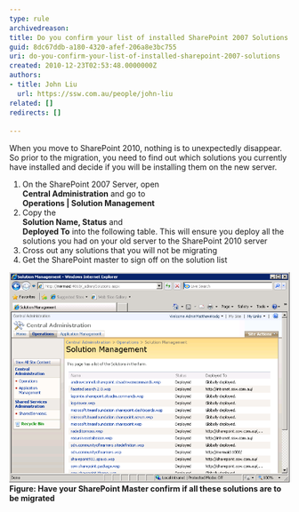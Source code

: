 ```yaml
---
type: rule
archivedreason: 
title: Do you confirm your list of installed SharePoint 2007 Solutions
guid: 8dc67ddb-a180-4320-afef-206a8e3bc755
uri: do-you-confirm-your-list-of-installed-sharepoint-2007-solutions
created: 2010-12-23T02:53:48.0000000Z
authors:
- title: John Liu
  url: https://ssw.com.au/people/john-liu
related: []
redirects: []

---
```


When you move to SharePoint 2010, nothing is to unexpectedly disappear. So prior to the migration, you need to find out which solutions you currently have installed and decide if you will be installing them on the new server.   
<!--endintro-->

1. On the SharePoint 2007 Server, open <br>       **Central Administration** and go to <br>       **Operations | Solution Management**
2. Copy the <br>       **Solution Name, Status** and <br>       **Deployed To** into the following table. This will ensure you deploy all the solutions you had on your old server to the SharePoint 2010 server
3. Cross out any solutions that you will not be migrating
4. Get the SharePoint master to sign off on the solution list

![](MigrateSolutionsList.png)**Figure: Have your SharePoint Master confirm if all these solutions are to be migrated**
